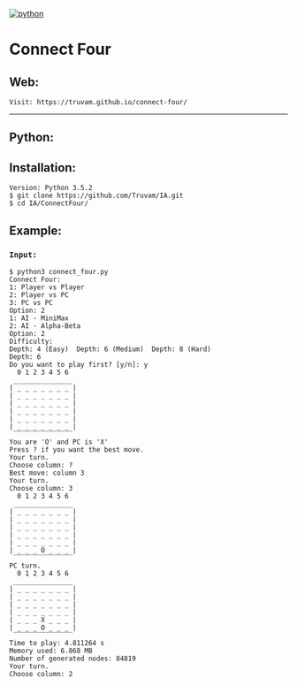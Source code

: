 [![python](https://img.shields.io/badge/python-3.5-blue.svg)](https://www.python.org/downloads/)

# Connect Four
## Web:
```
Visit: https://truvam.github.io/connect-four/
```
------
## Python:
## Installation:
```
Version: Python 3.5.2
$ git clone https://github.com/Truvam/IA.git
$ cd IA/ConnectFour/
```
## Example:
### `Input:`
```
$ python3 connect_four.py
Connect Four:
1: Player vs Player
2: Player vs PC
3: PC vs PC
Option: 2
1: AI - MiniMax
2: AI - Alpha-Beta
Option: 2
Difficulty:
Depth: 4 (Easy)  Depth: 6 (Medium)  Depth: 8 (Hard)
Depth: 6
Do you want to play first? [y/n]: y
  0 1 2 3 4 5 6
 _______________
| _ _ _ _ _ _ _ |
| _ _ _ _ _ _ _ |
| _ _ _ _ _ _ _ |
| _ _ _ _ _ _ _ |
| _ _ _ _ _ _ _ |
| _ _ _ _ _ _ _ |
 ‾‾‾‾‾‾‾‾‾‾‾‾‾‾‾
You are 'O' and PC is 'X'
Press ? if you want the best move.
Your turn.
Choose column: ?
Best move: column 3
Your turn.
Choose column: 3
  0 1 2 3 4 5 6
 _______________
| _ _ _ _ _ _ _ |
| _ _ _ _ _ _ _ |
| _ _ _ _ _ _ _ |
| _ _ _ _ _ _ _ |
| _ _ _ _ _ _ _ |
| _ _ _ O _ _ _ |
 ‾‾‾‾‾‾‾‾‾‾‾‾‾‾‾
PC turn.
  0 1 2 3 4 5 6
 _______________
| _ _ _ _ _ _ _ |
| _ _ _ _ _ _ _ |
| _ _ _ _ _ _ _ |
| _ _ _ _ _ _ _ |
| _ _ _ X _ _ _ |
| _ _ _ O _ _ _ |
 ‾‾‾‾‾‾‾‾‾‾‾‾‾‾‾
Time to play: 4.811264 s
Memory used: 6.868 MB
Number of generated nodes: 84819
Your turn.
Choose column: 2
```